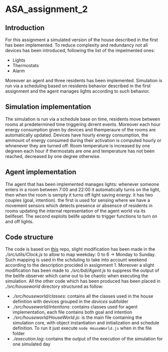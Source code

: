 # ASA_assignment_2
## Introduction  
For this assignment a simulated version of the house described in the first has been implemented. To reduce complexity and redundancy not all devices has been introduced, following the list of the impelmented ones:  
* Lights   
* Thermostats
* Alarm  

Moreover an agent and three residents has been implemented. Simulation is run via a scheduling based on residents behavior described in the first assignment and the agent manages lights according to such behavior.
## Simulation implementation
The simulation is run via a schedule base on time, residents move between rooms at predetermined time triggering dirrent events. Moreover each hour energy consumption given by devices and themperaure of the rooms are automatically updated. Devices have hourly energy consumption, the ammount of energy consumed during their activation is computed hourly or whnenever they are turned off. Room temperature is increased by one degreen each hour if thermostats are one and temperature has not been reached, decreased by one degree otherwise. 
## Agent implementation
The agent that has been implemented manages lights: whenever someone enters in a room between 7:00 and 22:00 it automatically turns on the light, then when the room is sempty it turns off light saving energy.
it has two couples (goal, intention). the first is used for sensing where we have a movement sensors which detects presence or absensce of residents in rooms updating the internal representation of the agent world via its belifeset. The second exploits belife update to trigger functions to turn on and off lights.
## Code structure
The code is based on [this](https://github.com/marcorobol/Autonode.js) repo, slight modification has been made in the *./src/utils/Clock.js* to allow to map weekday: 0 to 6 -> Monday to Sunday. Such mapping is used in the schduling to take into account weekend according to the description procided in assignment 1. Moreover a slight modification has been made to *./src/bdi/Agent.js* to suppress the output of the belife observer which came out to be chaotic when executing the simulation. All the other code which has been produced has been placed in *./src/houseworld* directory structured as follow:
- *./src/houseworld/classes*: contains all the classes used in the house definition with devices grouped in the *devices* subfolder
- *./src/houseworld/intentions*: contains classes used for agent implementation, each file contains both goal and intention
- *./src/houseworld/HouseWorld.js*: is the main file containing the simulation core, with object instantiation and initialization and schedule definition. To run it just execute ```node HouseWorld.js``` when in the file folder
- *./execution.log*: contains the output of the execution of the simulation for one simulated day 
